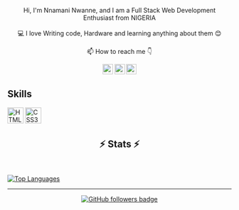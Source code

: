 <p align="center">
  Hi, I'm Nnamani Nwanne, and I am a Full Stack Web Development Enthusiast from NIGERIA
  <br>
  <br>
  💻 I love Writing code, Hardware and learning anything about them 😊
  <br> 
  <br>
  📫 How to reach me 👇
</p>


<p align="center"> <a href="https://www.linkedin.com/in//nwanne-nnamani-1b0a03273"><img src="https://img.shields.io/badge/linkedin-%230077B5.svg?&style=for-the-badge&logo=linkedin&logoColor=white" height=23></a> <a href="mailto:nnamaninwanne@gmail.com"><img src="https://img.shields.io/badge/Gmail-D14836?style=for-the-badge&logo=gmail&logoColor=white" height=23></a> <a href="http://wa.me//2348104026825"><img src="https://img.shields.io/badge/WhatsApp-25D366?style=for-the-badge&logo=whatsapp&logoColor=white" height=23></a> 

Skills
---------

<p align="left">
<a href="https://developer.mozilla.org/en-US/docs/Glossary/HTML5" target="_blank" rel="noreferrer"><img src="https://raw.githubusercontent.com/danielcranney/readme-generator/main/public/icons/skills/html5-colored.svg" width="36" height="36" alt="HTML5" /></a>
<a href="https://www.w3.org/TR/CSS/#css" target="_blank" rel="noreferrer"><img src="https://raw.githubusercontent.com/danielcranney/readme-generator/main/public/icons/skills/css3-colored.svg" width="36" height="36" alt="CSS3" /></a>
</p>


<h2 align="center">⚡ Stats ⚡</h2>
<br>
<p align="center"><a href="http://www.github.com/Nwanne-san%22%3E<img src="https://github-readme-stats.vercel.app/api?username=Nwanne-san&show_icons=true&hide=&count_private=true&title_color=61dafb&text_color=ffffff&icon_color=0891b2&bg_color=20232a&hide_border=true&show_icons=true" alt="deez" /></a></p>
<p align="center">
<a href="https://github.com/Nwanne-san/%22%3E
      <img width=325  src="https://github-readme-stats.vercel.app/api/top-langs/?username=antivlad&hide=c%23,powershell,Mathematica,Ruby,Objective-C,Objective-C%2b%2b,Cuda&title_color=61dafb&text_color=ffffff&icon_color=61dafb&bg_color=20232a&langs_count=8&layout=compact&border_color=61dafb&hide_border=true" />
 </a>
</p>


<a href="https://github.com/Nwanne-san" align="center"><img src="https://github-readme-stats.vercel.app/api/top-langs/?username=Nwanne-san&langs_count=10&title_color=0891b2&text_color=ffffff&icon_color=0891b2&bg_color=1c1917&hide_border=true&locale=en&custom_title=Top%20%Languages" alt="Top Languages" align="center"/></a>

<hr>
<p align="center">
  <a href="https://www.github.com/Nwanne-san?tab=followers" target="_blank" rel="noreferrer"><img src="https://img.shields.io/github/followers/Nwanne-san?logo=github&style=for-the-badge&color=282b2f&labelColor=0d1117" alt="GitHub followers badge" /></a>
</p>

